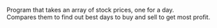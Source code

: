 Program that takes an array of stock prices, one for a day.  
Compares them to find out best days to buy and sell to get most profit.